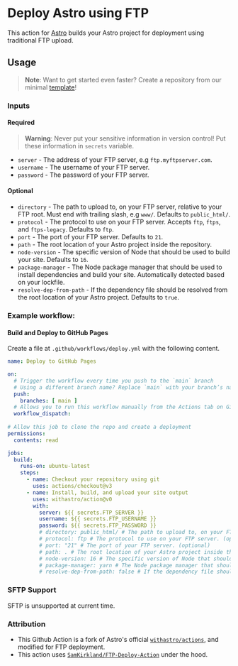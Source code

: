 # Deploy Astro using FTP

This action for [Astro](https://github.com/withastro/astro) builds your Astro project for deployment using traditional FTP upload.

## Usage

> **Note**: Want to get started even faster? Create a repository from our minimal [template](https://github.com/radenpioneer/astro-ftp-template)!

### Inputs

#### Required

> **Warning**: Never put your sensitive information in version control! Put these information in `secrets` variable.

- `server` - The address of your FTP server, e.g `ftp.myftpserver.com`.
- `username` - The username of your FTP server.
- `password` - The password of your FTP server.


#### Optional

- `directory` - The path to upload to, on your FTP server, relative to your FTP root. Must end with trailing slash, e.g `www/`. Defaults to `public_html/`.
- `protocol` - The protocol to use on your FTP server. Accepts `ftp`, `ftps`, and `ftps-legacy`. Defaults to `ftp`.
- `port` - The port of your FTP server. Defaults to `21`.
- `path` - The root location of your Astro project inside the repository.
- `node-version` - The specific version of Node that should be used to build your site. Defaults to `16`.
- `package-manager` - The Node package manager that should be used to install dependencies and build your site. Automatically detected based on your lockfile.
- `resolve-dep-from-path` - If the dependency file should be resolved from the root location of your Astro project. Defaults to `true`.

### Example workflow:

#### Build and Deploy to GitHub Pages

Create a file at `.github/workflows/deploy.yml` with the following content.

```yml
name: Deploy to GitHub Pages

on:
  # Trigger the workflow every time you push to the `main` branch
  # Using a different branch name? Replace `main` with your branch’s name
  push:
    branches: [ main ]
  # Allows you to run this workflow manually from the Actions tab on GitHub.
  workflow_dispatch:
  
# Allow this job to clone the repo and create a deployment
permissions:
  contents: read

jobs:
  build:
    runs-on: ubuntu-latest
    steps:
      - name: Checkout your repository using git
        uses: actions/checkout@v3
      - name: Install, build, and upload your site output
        uses: withastro/action@v0
        with:
          server: ${{ secrets.FTP_SERVER }}
          username: ${{ secrets.FTP_USERNAME }}
          password: ${{ secrets.FTP_PASSWORD }}
          # directory: public_html/ # The path to upload to, on your FTP server, relative to your FTP root. Must end with trailing slash. (optional)
          # protocol: ftp # The protocol to use on your FTP server. (optional)
          # port: "21" # The port of your FTP server. (optional)
          # path: . # The root location of your Astro project inside the repository. (optional)
          # node-version: 16 # The specific version of Node that should be used to build your site. Defaults to 16. (optional)
          # package-manager: yarn # The Node package manager that should be used to install dependencies and build your site. Automatically detected based on your lockfile. (optional)
          # resolve-dep-from-path: false # If the dependency file should be resolved from the root location of your Astro project. Defaults to `true`. (optional)

```

### SFTP Support

SFTP is unsupported at current time.

### Attribution

- This Github Action is a fork of Astro's official [`withastro/actions`](https://github.com/withastro/action), and modified for FTP deployment.
- This action uses [`SamKirkland/FTP-Deploy-Action`](https://github.com/SamKirkland/FTP-Deploy-Action) under the hood. 